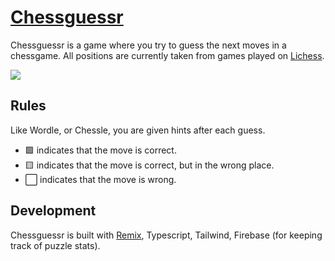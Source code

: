 # [Chessguessr](https://chessguessr.com)

Chessguessr is a game where you try to guess the next moves in a chessgame. All positions are currently taken from games played on [Lichess](https://lichess.org).

![](https://user-images.githubusercontent.com/1413265/179714835-ac3d2ce9-d014-42bd-9ce4-5236a86cb187.png)

## Rules

Like Wordle, or Chessle, you are given hints after each guess.

* 🟩 indicates that the move is correct.
* 🟨 indicates that the move is correct, but in the wrong place.
* ⬜ indicates that the move  is wrong.

## Development

Chessguessr is built with [Remix](https://remix.run/), Typescript, Tailwind, Firebase (for keeping track of puzzle stats).
